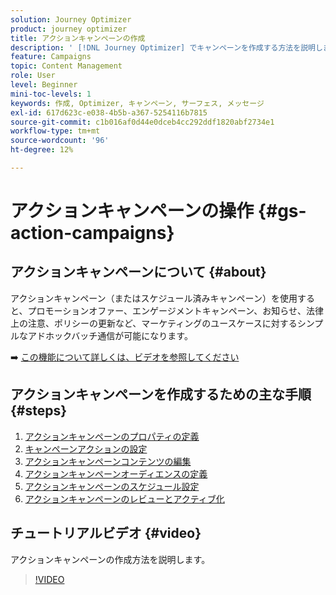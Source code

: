```yaml
---
solution: Journey Optimizer
product: journey optimizer
title: アクションキャンペーンの作成
description: ' [!DNL Journey Optimizer] でキャンペーンを作成する方法を説明します。'
feature: Campaigns
topic: Content Management
role: User
level: Beginner
mini-toc-levels: 1
keywords: 作成, Optimizer, キャンペーン, サーフェス, メッセージ
exl-id: 617d623c-e038-4b5b-a367-5254116b7815
source-git-commit: c1b016af0d44e0dceb4cc292ddf1820abf2734e1
workflow-type: tm+mt
source-wordcount: '96'
ht-degree: 12%

---
```



# アクションキャンペーンの操作 {#gs-action-campaigns}

## アクションキャンペーンについて {#about}

アクションキャンペーン（またはスケジュール済みキャンペーン）を使用すると、プロモーションオファー、エンゲージメントキャンペーン、お知らせ、法律上の注意、ポリシーの更新など、マーケティングのユースケースに対するシンプルなアドホックバッチ通信が可能になります。

➡️ [この機能について詳しくは、ビデオを参照してください](#video)

## アクションキャンペーンを作成するための主な手順 {#steps}

1. [アクションキャンペーンのプロパティの定義](campaign-properties.md)
1. [キャンペーンアクションの設定](campaign-action.md)
1. [アクションキャンペーンコンテンツの編集](campaign-content.md)
1. [アクションキャンペーンオーディエンスの定義](campaign-audience.md)
1. [アクションキャンペーンのスケジュール設定](campaign-schedule.md)
1. [アクションキャンペーンのレビューとアクティブ化](review-activate-campaign.md)

## チュートリアルビデオ {#video}

アクションキャンペーンの作成方法を説明します。

>[!VIDEO](https://video.tv.adobe.com/v/3412405?quality=12&captions=jpn)
